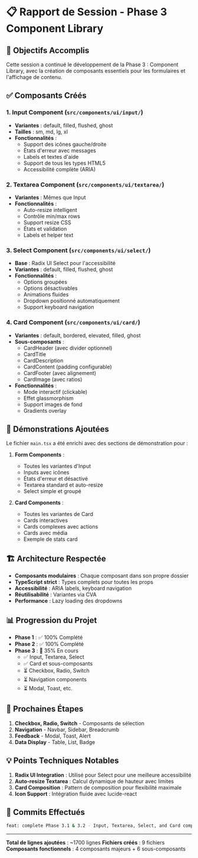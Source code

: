 # 📋 Rapport de Session - Phase 3 Component Library

## 🎯 Objectifs Accomplis

Cette session a continué le développement de la Phase 3 : Component Library, avec la création de composants essentiels pour les formulaires et l'affichage de contenu.

## ✅ Composants Créés

### 1. **Input Component** (`src/components/ui/input/`)
- **Variantes** : default, filled, flushed, ghost
- **Tailles** : sm, md, lg, xl
- **Fonctionnalités** :
  - Support des icônes gauche/droite
  - États d'erreur avec messages
  - Labels et textes d'aide
  - Support de tous les types HTML5
  - Accessibilité complète (ARIA)

### 2. **Textarea Component** (`src/components/ui/textarea/`)
- **Variantes** : Mêmes que Input
- **Fonctionnalités** :
  - Auto-resize intelligent
  - Contrôle min/max rows
  - Support resize CSS
  - États et validation
  - Labels et helper text

### 3. **Select Component** (`src/components/ui/select/`)
- **Base** : Radix UI Select pour l'accessibilité
- **Variantes** : default, filled, flushed, ghost
- **Fonctionnalités** :
  - Options groupées
  - Options désactivables
  - Animations fluides
  - Dropdown positionné automatiquement
  - Support keyboard navigation

### 4. **Card Component** (`src/components/ui/card/`)
- **Variantes** : default, bordered, elevated, filled, ghost
- **Sous-composants** :
  - CardHeader (avec divider optionnel)
  - CardTitle
  - CardDescription
  - CardContent (padding configurable)
  - CardFooter (avec alignement)
  - CardImage (avec ratios)
- **Fonctionnalités** :
  - Mode interactif (clickable)
  - Effet glassmorphism
  - Support images de fond
  - Gradients overlay

## 🎨 Démonstrations Ajoutées

Le fichier `main.tsx` a été enrichi avec des sections de démonstration pour :

1. **Form Components** :
   - Toutes les variantes d'Input
   - Inputs avec icônes
   - États d'erreur et désactivé
   - Textarea standard et auto-resize
   - Select simple et groupé

2. **Card Components** :
   - Toutes les variantes de Card
   - Cards interactives
   - Cards complexes avec actions
   - Cards avec média
   - Exemple de stats card

## 🏗️ Architecture Respectée

- **Composants modulaires** : Chaque composant dans son propre dossier
- **TypeScript strict** : Types complets pour toutes les props
- **Accessibilité** : ARIA labels, keyboard navigation
- **Réutilisabilité** : Variantes via CVA
- **Performance** : Lazy loading des dropdowns

## 📊 Progression du Projet

- **Phase 1** : ✅ 100% Complété
- **Phase 2** : ✅ 100% Complété
- **Phase 3** : 🚧 35% En cours
  - ✅ Input, Textarea, Select
  - ✅ Card et sous-composants
  - ⏳ Checkbox, Radio, Switch
  - ⏳ Navigation components
  - ⏳ Modal, Toast, etc.

## 🚀 Prochaines Étapes

1. **Checkbox, Radio, Switch** - Composants de sélection
2. **Navigation** - Navbar, Sidebar, Breadcrumb
3. **Feedback** - Modal, Toast, Alert
4. **Data Display** - Table, List, Badge

## 💡 Points Techniques Notables

1. **Radix UI Integration** : Utilisé pour Select pour une meilleure accessibilité
2. **Auto-resize Textarea** : Calcul dynamique de hauteur avec limites
3. **Card Composition** : Pattern de composition pour flexibilité maximale
4. **Icon Support** : Intégration fluide avec lucide-react

## 📝 Commits Effectués

```bash
feat: complete Phase 3.1 & 3.2 - Input, Textarea, Select, and Card components
```

---

**Total de lignes ajoutées** : ~1700 lignes
**Fichiers créés** : 9 fichiers
**Composants fonctionnels** : 4 composants majeurs + 6 sous-composants